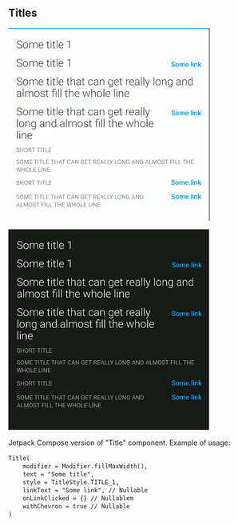 ## Titles

<p align="left">
   <img src="../../../../../../../../../doc/images/title/title.png" />
</p>
<p align="left">
   <img src="../../../../../../../../../doc/images/title/title_dark.png" />
</p>

Jetpack Compose version of "Title" component. Example of usage:

```
Title(
    modifier = Modifier.fillMaxWidth(),
    text = "Some title",
    style = TitleStyle.TITLE_1,
    linkText = "Some link", // Nullable
    onLinkClicked = {} // Nullablem
    withChevron = true // Nullable
)
```
